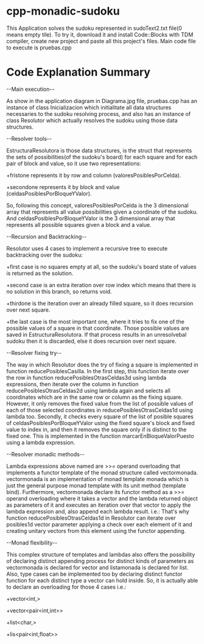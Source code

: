 # cpp-monadic-sudoku

This Application solves the sudoku represented in sudoText2.txt file(0 means empty tile). To try it, download it and install Code::Blocks with TDM compiler, create new project and paste all this project's files. Main code file to execute is pruebas.cpp




# Code Explanation Summary



--Main execution--


As show in the application diagram in Diagrama.jpg file, pruebas.cpp has an instance of class Inicializacion which initialitate all data structures necessaries to the sudoku resolving process, and also has an instance of class Resolutor which actually resolves the sudoku using those data structures.


--Resolver tools--


EstructuraResolutora is those data structures, is the struct that represents the sets of possibilities(of the sudoku's board) for each square and for each pair of block and value, so it use two representations: 

+fristone represents it by row and column (valoresPosiblesPorCelda).

+secondone represents it by block and value (celdasPosiblesPorBloqueYValor). 

So, following this concept, valoresPosiblesPorCelda is the 3 dimensional array that represents all value possibilities given a coordinate of the sudoku. And celdasPosiblesPorBloqueYValor is the 3 dimensional array that represents all possible squares given a block and a value.


--Recursion and Backtracking--


Resolutor uses 4 cases to implement a recursive tree to execute backtracking over the sudoku:

+first case is no squares empty at all, so the sudoku's board state of values is returned as the solution.

+second case is an extra iteration over row index which means that there is no solution in this branch, so returns void.

+thirdone is the iteration over an already filled square, so it does recursion over next square.

+the last case is the most important one, where it tries to fix one of the possible values of a square in that coordinate. Those possible values are saved in EstructuraResolutora. If that process results in an unresolvebal sudoku then it is discarded, else it does recursion over next square.


--Resolver fixing try--


The way in which Resolutor does the try of fixing a square is implemented in function reducePosiblesCasilla. 
In the first step, this function iterate over the row in function reducePosiblesOtrasCeldas3d using lambda expressions, then iterate over the column in function reducePosiblesOtrasCeldas2d using lambda again and selects all coordinates which are in the same row or column as the fixing square. However, it only removes the fixed value from the list of possible values of each of those selected coordinates in reducePosiblesOtrasCeldas1d using lambda too.
Secondly, it checks every square of the list of posible squares of celdasPosiblesPorBloqueYValor using the fixed square's block and fixed value to index in, and then it removes the square only if is distinct to the fixed one. This is implemented in the function marcarEnBloqueValorPuesto using a lambda expression.


--Resolver monadic methods--


Lambda expressions above named are >>= operand overloading that implements a functor template of the monad structure called vectormonada.
vectormonada is an implementation of monad template monada which is just the general purpose monad template with its unit method (template bind).
Furthermore, vectormonada declare its functor method as a >>= operand overloading where it takes a vector and the lambda returned object as parameters of it and executes an iteration over that vector to apply the lambda expression and, also append each lambda result.
i.e.: That's why function reducePosiblesOtrasCeldas1d in Resolutor can iterate over posibles1d vector parameter applying a check over each element of it and creating unitary vectors from this element using the functor appending.


--Monad flexibility--


This complex structure of templates and lambdas also offers the possibility of declaring distinct appending process for distinct kinds of parameters as vectormonada is declared for vector and listamonada is declared for list.
Also, type cases can be implemented too by declaring distinct functor function for each distinct type a vector can hold inside.
So, it is actually able to declare an overloading for those 4 cases i.e.:

+vector<int,>

+vector<pair<int,int>>

+list<char,>

+lis<pair<int,float>>

